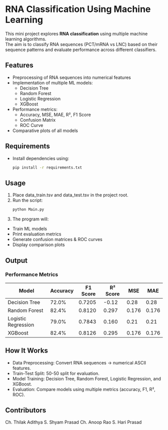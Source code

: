 # RNA Classification Using Machine Learning

This mini project explores **RNA classification** using multiple machine learning algorithms.  
The aim is to classify RNA sequences (PCT/mRNA vs LNC) based on their sequence patterns and evaluate performance across different classifiers.

## Features
- Preprocessing of RNA sequences into numerical features
- Implementation of multiple ML models:
  - Decision Tree
  - Random Forest
  - Logistic Regression
  - XGBoost
- Performance metrics:
  - Accuracy, MSE, MAE, R², F1 Score
  - Confusion Matrix
  - ROC Curve
- Comparative plots of all models

## Requirements
- Install dependencies using:
    ```bash
    pip install -r requirements.txt

## Usage
1. Place data_train.tsv and data_test.tsv in the project root.
2. Run the script:
    ```bash
    python Main.py

3. The program will:
- Train ML models
- Print evaluation metrics
- Generate confusion matrices & ROC curves
- Display comparison plots

## Output
### Performance Metrics
| Model               | Accuracy | F1 Score | R² Score | MSE   | MAE   |
| ------------------- | -------- | -------- | -------- | ----- | ----- |
| Decision Tree       | 72.0%    | 0.7205   | -0.12    | 0.28  | 0.28  |
| Random Forest       | 82.4%    | 0.8120   | 0.297    | 0.176 | 0.176 |
| Logistic Regression | 79.0%    | 0.7843   | 0.160    | 0.21  | 0.21  |
| XGBoost             | 82.4%    | 0.8126   | 0.295    | 0.176 | 0.176 |

## How It Works
- Data Preprocessing: Convert RNA sequences → numerical ASCII features.
- Train-Test Split: 50-50 split for evaluation.
- Model Training: Decision Tree, Random Forest, Logistic Regression, and XGBoost.
- Evaluation: Compare models using multiple metrics (accuracy, F1, R², ROC).

## Contributors
Ch. Thilak Adithya 
S. Shyam Prasad 
Ch. Anoop Rao 
S. Hari Prasad 

